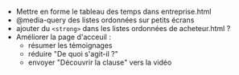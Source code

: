 - Mettre en forme le tableau des temps dans entreprise.html
- @media-query des listes ordonnées sur petits écrans
- ajouter du `<strong>` dans les listes ordonnées de acheteur.html ?
- Améliorer la page d'acceuil :
  * résumer les témoignages
  * réduire "De quoi s'agit-il ?"
  * envoyer "Découvrir la clause" vers la vidéo
